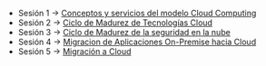 - Sesión 1 -> [Conceptos y servicios del modelo Cloud Computing](cloud_computing/sesion_1.md)
- Sesión 2 -> [Ciclo de Madurez de Tecnologías Cloud](pages/master_ti/cloud_computing/sesion_2.md)
- Sesión 3 -> [Ciclo de Madurez de la seguridad en la nube](pages/master_ti/cloud_computing/sesion_3.md)
- Sesión 4 -> [Migracion de Aplicaciones On-Premise hacia Cloud](pages/master_ti/cloud_computing/sesion_4.md)
- Sesión 5 -> [Migración a Cloud](pages/master_ti/cloud_computing/sesion_5.md)
